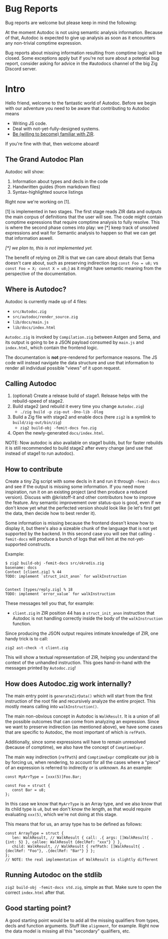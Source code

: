 # Bug Reports
Bug reports are welcome but please keep in mind the following:

At the moment Autodoc is not using semantic analysis information. 
Because of that, Autodoc is expected to give up analysis as soon as it encounters
any non-trivial comptime expression. 

Bug reports about missing information resulting from comptime logic will be closed.
Some exceptions apply but if you're not sure about a potential bug report, consider
asking for advice in the #autodocs channel of the big Zig Discord server.
 
# Intro
Hello friend, welcome to the fantastic world of Autodoc.
Before we begin with our adventure you need to be aware that contributing to Autodoc means
- Writing JS code.
- Deal with not-yet-fully-designed systems.
- [Be (willing to become) familiar with ZIR](https://mitchellh.com/zig).

If you're fine with that, then welcome aboard!

## The Grand Autodoc Plan
Autodoc will show:
1. Information about types and decls in the code
2. Handwritten guides (from markdown files)
3. Syntax-highlighted source listings

Right now we're working on [1]. 

[1] is implemented in two stages.
The first stage reads ZIR data and outputs the main corpus of definitions that the user will see.
The code might contain comptime expressions that require comptime analysis to fully resolve.
This is where the second phase comes into play: we [*] keep track of unsolved expressions and wait
for Semantic analysis to happen so that we can get that information aswell.

*[\*] we plan to, this is not implemented yet.*


The benefit of relying on ZIR is that we can care about details that Sema doesn't care about, such as preserving indirection (eg `const Foo = u8;` vs `const Foo = X; const X = u8;`) as it might have semantic meaning from the perspective of the documentation.

## Where is Autodoc?

Autodoc is currently made up of 4 files:
- `src/Autodoc.zig`
- `src/autodoc/render_source.zig`
- `lib/docs/main.js`
- `lib/docs/index.html`

`Autodoc.zig` is invoked by `Compilation.zig` between Astgen and Sema, and its output is going to be a JSON payload consumed by `main.js` and `index.html`, which contain the frontend logic.

The documentation is **not** pre-rendered for performance reasons. The JS code will instead navigate the data structure and use that information to render all individual possible "views" of it upon request.

## Calling Autodoc

1. (optional) Create a release build of stage1. Release helps with the rebuild-speed of stage2.
2. Build stage2 (and rebuild it every time you change `Autodoc.zig`)
   - `./zig build -p zig-out -Dno-lib -Dlog` 
3. Build a Zig file with stage2 and enable docs (here `zig2` is a symlink to `build/zig-out/bin/zig`)
   - `zig2 build-obj -femit-docs foo.zig`
4. Open the newly-generated `docs/index.html`.

NOTE: Now autodoc is also available on stage1 builds, but for faster rebuilds it is still recommended to build stage2 after every change (and use that instead of stage1 to run autodoc).

## How to contribute

Create a tiny Zig script with some decls in it and run it through `-femit-docs` and see if the output is missing some information. If you need more inspiration, run it on an existing project (and then produce a reduced version). Discuss with @kristoff-it and other contributors how to improve the feature. Any semantic improvement over status-quo is good, even if we don't know yet what the perfected version should look like (ie let's first get the data, then decide how to best render it).

Some information is missing because the frontend doesn't know how to display it, but there's also a sizeable chunk of the language that is not yet supported by the backend. In this second case you will see that calling `-femit-docs` will produce a bunch of logs that will hint at the not-yet-supported constructs.

Example:

```
$ zig2 build-obj -femit-docs src/okredis.zig
basename: docs
Context [client.zig] % 44
TODO: implement `struct_init_anon` for walkInstruction


Context [types/reply.zig] % 18
TODO: implement `error_value` for walkInstruction
```

These messages tell you that, for example: 
- `client.zig` in ZIR position 44 has a `struct_init_anon` instruction that Autodoc is not handling correctly inside the body of the `walkInstruction` function.

Since producing the JSON output requires intimate knowledge of ZIR, one handy trick is to call:

`zig2 ast-check -t client.zig`

This will show a textual representation of ZIR, helping you understand the context of the unhandled instruction.
This goes hand-in-hand with the messages printed by `Autodoc.zig`!

## How does Autodoc.zig work internally?

The main entry point is `generateZirData()` which will start from the first instruction of the root file and recursively analyze the entire project. This mostly means calling into `walkInstruction()`.

The main non-obvious concept in Autodoc is `WalkResult`. It is a union of all the possible outcomes that can come from analyzing an expression. Since we want to preserve indirection (as mentioned above), we have some cases that are specific to Autodoc, the most important of which is `refPath`.

Additionally, since some expressions will have to remain unresolved (because of comptime), we also have the concept of `ComptimeExpr`. 

The main way indirection (`refPath`) and `ComptimeExpr` complicate our job is by forcing us, when rendering, to account for all the cases where a "piece" of an expression is referred to indirectly or is unknown. As an example:

```zig
const MyArrType = [xxx(5)]Foo.Bar;

const Foo = struct {
   const Bar = u8;
};
```

In this case we know that `MyArrType` is an Array type, and we also know that its child type is `u8`, but we don't know the length, as that would require evaluating `xxx(5)`, which we're not doing at this stage.

This means that for us, an array type has to be defined as follows:

```zig
const ArrayType = struct {
   len: WalkResult, // WalkResult { call: .{ args: []WalkResult{ .{int: 5} }, callee: WalkResult {declRef: "xxx"} } }, 
   child: WalkResult, // WalkResult { refPath: []WalkResult{ .{declRef: "Foo"}, .{declRef: "Bar"} } };
};
// NOTE: the real implementation of WalkResult is slightly different
```

## Running Autodoc on the stdlib
`zig2 build-obj -femit-docs std.zig`, simple as that. Make sure to open the correct `index.html` after that.

## Good starting point?
A good starting point would be to add all the missing qualifiers from types, decls and function arguments. Stuff like `alignment`, for example. Right now the data model is missing all this "secondary" qualifiers, etc.





